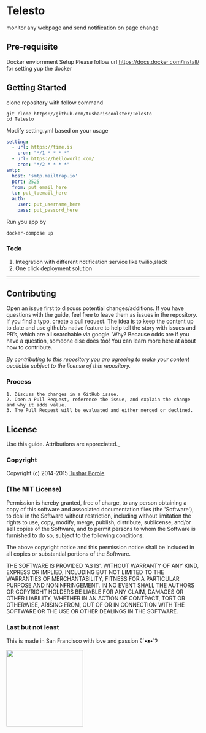 # Telesto
monitor any webpage and send notification on page change


## Pre-requisite
 Docker enviornment Setup
Please follow url https://docs.docker.com/install/ for setting yup the docker

## Getting Started
clone repository with follow command
```shell
git clone https://github.com/tushariscoolster/Telesto
cd Telesto
```

Modify setting.yml based on your usage

```yaml
setting:
  - url: https://time.is
    cron: "*/1 * * * *"
  - url: https://helloworld.com/
    cron: "*/2 * * * *"
smtp:
  host: 'smtp.mailtrap.io'
  port: 2525
  from: put_email_here
  to: put_toemail_here
  auth:
    user: put_username_here
    pass: put_passord_here
```

Run you app by

```shell
docker-compose up
```

### Todo

1. Integration with different notification service like twilio,slack
2. One click deployment solution


----------

## Contributing

Open an issue first to discuss potential changes/additions. If you have questions with the guide, feel free to leave them as issues in the repository. If you find a typo, create a pull request. The idea is to keep the content up to date and use github’s native feature to help tell the story with issues and PR’s, which are all searchable via google. Why? Because odds are if you have a question, someone else does too! You can learn more here at about how to contribute.

*By contributing to this repository you are agreeing to make your content available subject to the license of this repository.*

### Process
    1. Discuss the changes in a GitHub issue.
    2. Open a Pull Request, reference the issue, and explain the change and why it adds value.
    3. The Pull Request will be evaluated and either merged or declined.

## License

 Use this guide. Attributions are appreciated._

### Copyright

Copyright (c) 2014-2015 [Tushar Borole](http://www.tusharborole.com)

### (The MIT License)
Permission is hereby granted, free of charge, to any person obtaining
a copy of this software and associated documentation files (the
'Software'), to deal in the Software without restriction, including
without limitation the rights to use, copy, modify, merge, publish,
distribute, sublicense, and/or sell copies of the Software, and to
permit persons to whom the Software is furnished to do so, subject to
the following conditions:

The above copyright notice and this permission notice shall be
included in all copies or substantial portions of the Software.

THE SOFTWARE IS PROVIDED 'AS IS', WITHOUT WARRANTY OF ANY KIND,
EXPRESS OR IMPLIED, INCLUDING BUT NOT LIMITED TO THE WARRANTIES OF
MERCHANTABILITY, FITNESS FOR A PARTICULAR PURPOSE AND NONINFRINGEMENT.
IN NO EVENT SHALL THE AUTHORS OR COPYRIGHT HOLDERS BE LIABLE FOR ANY
CLAIM, DAMAGES OR OTHER LIABILITY, WHETHER IN AN ACTION OF CONTRACT,
TORT OR OTHERWISE, ARISING FROM, OUT OF OR IN CONNECTION WITH THE
SOFTWARE OR THE USE OR OTHER DEALINGS IN THE SOFTWARE.

### Last but not least
This is made in San Francisco with love and passion  ʕ´•ᴥ•`ʔ

<a href="../../" target="_blank"><img src="https://upload.wikimedia.org/wikipedia/en/thumb/a/a4/Flag_of_the_United_States.svg/440px-Flag_of_the_United_States.svg.png" height="200"></a>


